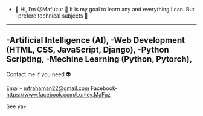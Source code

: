 - 👋 Hi, I’m @Mafuzur
👻 It is my goal to learn any and everything I can. But I prefere technical subjects 🤖 
---------------------------------------------------
-Artificial Intelligence (AI),
-Web Development (HTML, CSS, JavaScript, Django),
-Python Scripting,
-Mechine Learning (Python, Pytorch),
---------------------------------------------------

Contact me if you need 👽

Email- mfrahaman22@gmail.com
Facebook- https://www.facebook.com/Lonley.MaFuz

See ya💀
<!---
Mafuzur22/Mafuzur22 is a ✨ special ✨ repository because its `README.md` (this file) appears on your GitHub profile.
You can click the Preview link to take a look at your changes.
--->
